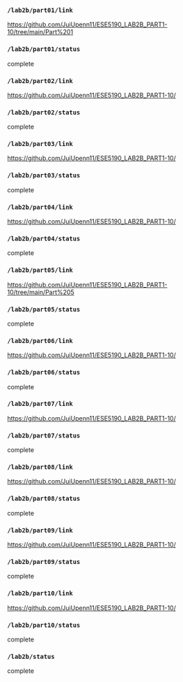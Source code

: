 ### `/lab2b/part01/link`
https://github.com/JuiUpenn11/ESE5190_LAB2B_PART1-10/tree/main/Part%201
### `/lab2b/part01/status`
complete
### `/lab2b/part02/link`
https://github.com/JuiUpenn11/ESE5190_LAB2B_PART1-10/
### `/lab2b/part02/status`
complete
### `/lab2b/part03/link`
https://github.com/JuiUpenn11/ESE5190_LAB2B_PART1-10/
### `/lab2b/part03/status`
complete
### `/lab2b/part04/link`
https://github.com/JuiUpenn11/ESE5190_LAB2B_PART1-10/
### `/lab2b/part04/status`
complete
### `/lab2b/part05/link`
https://github.com/JuiUpenn11/ESE5190_LAB2B_PART1-10/tree/main/Part%205
### `/lab2b/part05/status`
complete
### `/lab2b/part06/link`
https://github.com/JuiUpenn11/ESE5190_LAB2B_PART1-10/
### `/lab2b/part06/status`
complete
### `/lab2b/part07/link`
https://github.com/JuiUpenn11/ESE5190_LAB2B_PART1-10/
### `/lab2b/part07/status`
complete
### `/lab2b/part08/link`
https://github.com/JuiUpenn11/ESE5190_LAB2B_PART1-10/
### `/lab2b/part08/status`
complete
### `/lab2b/part09/link`
https://github.com/JuiUpenn11/ESE5190_LAB2B_PART1-10/
### `/lab2b/part09/status`
complete
### `/lab2b/part10/link`
https://github.com/JuiUpenn11/ESE5190_LAB2B_PART1-10/
### `/lab2b/part10/status`
complete
### `/lab2b/status`
complete
